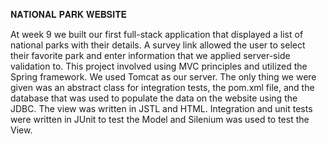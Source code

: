 𝐍𝐀𝐓𝐈𝐎𝐍𝐀𝐋 𝐏𝐀𝐑𝐊 𝐖𝐄𝐁𝐒𝐈𝐓𝐄

At week 9 we built our first full-stack application that displayed a list of national parks with their details. A survey link allowed the user to select their favorite park and enter information that we applied server-side validation to. This project involved using MVC principles and utilized the Spring framework. We used Tomcat as our server. The only thing we were given was an abstract class for integration tests, the pom.xml file, and the database that was used to populate the data on the website using the JDBC. The view was written in JSTL and HTML. Integration and unit tests were written in JUnit to test the Model and Silenium was used to test the View.
